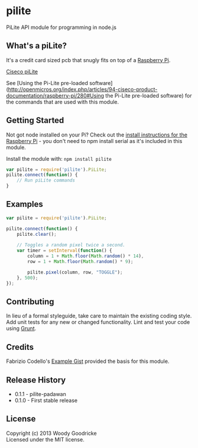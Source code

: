 # pilite

PiLite API module for programming in node.js

## What's a piLite?
It's a credit card sized pcb that snugly fits on top of a [Raspberry Pi](http://www.raspberrypi.org/faqs).

[Ciseco piLite](http://shop.ciseco.co.uk/pi-lite-lots-of-leds-for-the-raspberry-pi-0805-red/)

See [Using the Pi-Lite pre-loaded software](http://openmicros.org/index.php/articles/94-ciseco-product-documentation/raspberry-pi/280#Using the Pi-Lite pre-loaded software) for the commands that are used with this module.

## Getting Started
Not got node installed on your Pi?  Check out the [install instructions for the Raspberry Pi](https://github.com/voodootikigod/node-serialport#raspberry-pi-linux) - you don't need to npm install serial as it's included in this module.

Install the module with: `npm install pilite`

```javascript
var pilite = require('pilite').PiLite;
pilite.connect(function() {
	// Run piLite commands
}
```

## Examples
```javascript
var pilite = require('pilite').PiLite;

pilite.connect(function() {
	pilite.clear();
	
	// Toggles a random pixel twice a second.
    var timer = setInterval(function() {
        column = 1 + Math.floor(Math.random() * 14),
        row = 1 + Math.floor(Math.random() * 9);

        pilite.pixel(column, row, "TOGGLE");
    }, 500);
});

```

## Contributing
In lieu of a formal styleguide, take care to maintain the existing coding style. Add unit tests for any new or changed functionality. Lint and test your code using [Grunt](http://gruntjs.com/).

## Credits
Fabrizio Codello's [Example Gist](https://gist.github.com/Fabryz/6189177) provided the basis for this module.

## Release History
- 0.1.1 - pilite-padawan
- 0.1.0 - First stable release

## License
Copyright (c) 2013 Woody Goodricke  
Licensed under the MIT license.

